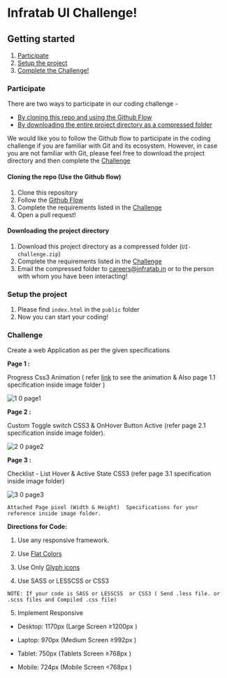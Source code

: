 # Infratab UI Challenge!

## Getting started
1. [Participate](#participate)
2. [Setup the project](#setup-the-project)
3. [Complete the Challenge!](#challenge)

### Participate
There are two ways to participate in our coding challenge -
- [By cloning this repo and using the Github Flow](#cloning-the-repo-use-the-github-flow)
- [By downloading the entire project directory as a compressed folder](#downloading-the-project-directory)

We would like you to follow the Github flow to participate in the coding challenge if you are familiar with Git and its ecosystem. However, in case you are not familiar with Git, please feel free to download the project directory and then complete the [Challenge](#challenge)

#### Cloning the repo (Use the Github flow)
1. Clone this repository
2. Follow the [Github Flow](https://guides.github.com/introduction/flow/)
3. Complete the requirements listed in the [Challenge](#challenge)
4. Open a pull request!

#### Downloading the project directory
1. Download this project directory as a compressed folder (`UI-challenge.zip`)
2. Complete the requirements listed in the [Challenge](#challenge)
3. Email the compressed folder to careers@infratab.in or to the person with whom you have been interacting!

### Setup the project
1. Please find `index.html` in the `public` folder
2. Now you can start your coding!

### Challenge
Create a web Application as per the given specifications

**Page 1 :**

Progress Css3 Animation ( refer [link](https://dribbble.com/shots/1664914-Onboarding-Progress-Steps?list=searches&tag=onboarding&offset=31) to see the animation & Also page 1.1 specification inside image folder )

![1 0 page1](https://cloud.githubusercontent.com/assets/12729226/16253066/fad5c846-3850-11e6-89a3-300b9bef1e52.jpg)

**Page 2 :**

Custom Toggle switch CSS3 & OnHover Button Active (refer page 2.1 specification inside image folder).

![2 0 page2](https://cloud.githubusercontent.com/assets/12729226/16253737/9e33bad4-3856-11e6-9eba-e6e2a7ee9f40.jpg)

**Page 3 :**

Checklist - List Hover & Active State CSS3 (refer page 3.1 specification inside image folder)

![3 0 page3](https://cloud.githubusercontent.com/assets/12729226/16253128/64b97c1c-3851-11e6-8f34-cb68a1e30b37.jpg)
```
Attached Page pixel (Width & Height)  Specifications for your reference inside image folder.
```
**Directions for Code:**

1) Use any responsive framework.

2) Use [Flat Colors](http://flatuicolors.com/)

3) Use Only [Glyph icons](https://icomoon.io/app/)

4) Use SASS or LESSCSS or CSS3
```
NOTE: If your code is SASS or LESSCSS  or CSS3 ( Send .less file. or .scss files and Compiled .css file)
```
5) Implement Responsive

- Desktop: 1170px (Large Screen ≥1200px )

- Laptop:  970px  (Medium Screen ≥992px )

- Tablet:  750px  (Tablets Screen ≥768px )

- Mobile:  724px  (Mobile Screen <768px )
